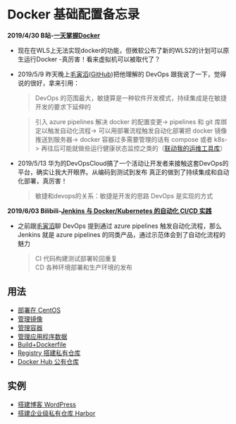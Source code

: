 # Docker 基础配置备忘录

__2019/4/30 B站-[一天掌握Docker](https://www.bilibili.com/video/av49731612)__<br>
* 现在在WLS上无法实现docker的功能，但微软公布了新的WLS2的计划可以原生运行Docker -真厉害！看来虚拟机可以被取代了？<br>

* 2019/5/9    昨天晚上[毛寅滔](https://blog.mytyiluo.cn/)([GitHub](https://github.com/yiluomyt))把他理解的 DevOps 跟我说了一下，觉得说的很好，拿来引用：
    > DevOps 的范围最大，敏捷算是一种软件开发模式，持续集成是在敏捷开发的要求下延伸的

    > 引入 azure pipelines 解决 docker 的配置变更-> pipelines 和 git 库绑定以触发自动化流程-> 可以用部署流程触发自动化部署把 docker 镜像推送到服务器-> docker 容器过多需要管理的话有 compose 或者 k8s-> 再往后可能就做些运行健康状态监控之类的（[联动我的运维工具库](https://github.com/lcePolarBear/Ops_Automation_Note)）

* 2019/5/13   华为的DevOpsCloud搞了一个活动让开发者来接触这套DevOps的平台，确实让我大开眼界。从编码到测试到发布 真正的做到了持续集成和自动化部署，真厉害！
    > 敏捷和devops的关系：敏捷是开发的思路 DevOps 是实现的方式

__2019/6/03 Bilibili-[Jenkins 与 Docker/Kubernetes 的自动化 CI/CD 实践](https://www.bilibili.com/video/av49787649)__
* 之前跟[毛寅滔](https://blog.mytyiluo.cn/)聊 DevOps 提到通过 azure pipelines 触发自动化流程，那么 Jenkins 就是 azure pipelines 的同类产品，通过示范体会到了自动化流程的魅力
    > CI 代码构建测试部署轮回重复<br>
      CD 各种环境部署和生产环境的发布

## 用法

+ [部署在 CentOS](https://github.com/lcePolarBear/Docker_Basic_Config_Note/blob/master/Docker%20用法/部署在%20CentOS上.md)
+ [管理镜像](https://github.com/lcePolarBear/Docker_Basic_Config_Note/blob/master/Docker%20用法/怎么管理镜像.md)
+ [管理容器](https://github.com/lcePolarBear/Docker_Basic_Config_Note/blob/master/Docker%20用法/怎么管理镜像.md)
+ [管理应用程序数据](https://github.com/lcePolarBear/Docker_Basic_Config_Note/blob/master/Docker%20用法/管理应用程序数据.md)
+ [Build+Dockerfile](https://github.com/lcePolarBear/Docker_Basic_Config_Note/blob/master/Docker%20用法/Dockerfile%20的领域.md)
+ [Registry 搭建私有仓库](https://github.com/lcePolarBear/Docker_Basic_Config_Note/blob/master/Docker%20用法/用%20Registry%20来搭建自己的私有%20docker%20仓库.md)
+ [Docker Hub 公有仓库](https://github.com/lcePolarBear/Docker_Basic_Config_Note/blob/master/Docker%20用法/Docker%20Hub.md)

## 实例

+ [搭建博客 WordPress](https://github.com/lcePolarBear/Docker_Basic_Config_Note/blob/master/Dcoekr%20实例/用%20LNMP%20平台搭建%20WordPress.md)
+ [搭建企业级私有仓库 Harbor](https://github.com/lcePolarBear/Docker_Basic_Config_Note/blob/master/Dcoekr%20实例/Harbor%20搭建.md)